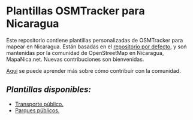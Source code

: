 # Plantillas OSMTracker para Nicaragua

Este repositorio contiene plantillas personalizadas de OSMTracker para mapear en Nicaragua. Están basadas en el [repositorio por defecto](https://github.com/labexp/osmtracker-android-layouts), y son mantenidas por la comunidad de OpenStreetMap en Nicaragua, MapaNica.net. Nuevas contribuciones son bienvenidas.

[Aquí](https://github.com/labexp/osmtracker-android-layouts/wiki) se puede aprender más sobre cómo contribuir con la comunidad.

## *Plantillas disponibles:*
+ [Transporte público.](https://github.com/mapanica/osmtracker-android-layouts/blob/master/layouts/transporte_publico/README.md)
+ [Parques públicos.](https://github.com/mapanica/osmtracker-android-layouts/blob/master/layouts/parques/README.md)
